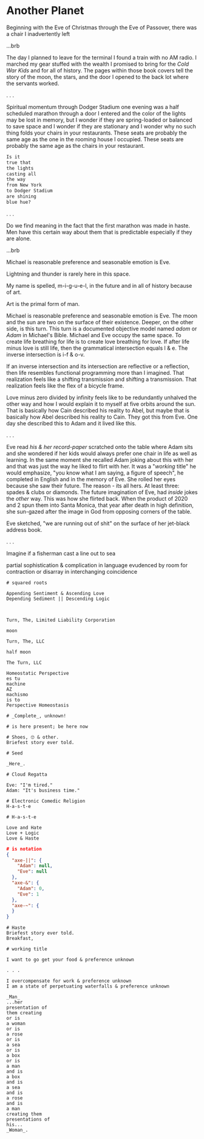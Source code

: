 # Another Planet

Beginning with the Eve of Christmas through the Eve of Passover, there was a chair I inadvertently left

...brb

The day I planned to leave for the terminal I found a train with no AM radio. I marched my gear stuffed with the wealth I promised to bring for the _Cold War Kids_ and for all of history. The pages within those book covers tell the story of the moon, the stars, and the door I opened to the back lot where the servants worked.

. . .

Spiritual momentum through Dodger Stadium one evening was a half scheduled marathon through a door I entered and the color of the lights may be lost in memory, but I wonder if they are spring-loaded or balanced to save space and I wonder if they are stationary and I wonder why no such thing folds your chairs in your restaurants. These seats are probably the same age as the one in the rooming house I occupied. These seats are probably the same age as the chairs in your restaurant.

```txt
Is it
true that
the lights
casting all
the way
from New York
to Dodger Stadium
are shining
blue hue?
```

. . .

Do we find meaning in the fact that the first marathon was made in haste. Men have this certain way about them that is predictable especially if they are alone.

...brb


Michael is reasonable preference and seasonable emotion is Eve.

Lightning and thunder is rarely here in this space.

My name is spelled, m-i-g-u-e-l, in the future and in all of history because of art.

Art is the primal form of man.

Michael is reasonable preference and seasonable emotion is Eve. The moon and the sun are two on the surface of their existence. Deeper, on the other side, is this turn. This turn is a documented objective model named _adom_ or _Adam_ in Michael's Bible. Michael and Eve occupy the same space. To create life breathing for life is to create love breathing for love. If after life minus love is still life, then the grammatical intersection equals l & e. The inverse intersection is i-f & o-v.

If an inverse intersection and its intersection are reflective or a reflection, then life resembles functional programming more than I imagined. That realization feels like a shifting transmission and shifting a transmission. That realization feels like the flex of a bicycle frame.

Love minus zero divided by infinity feels like to be redundantly unhalved the other way and how I would explain it to myself at five orbits around the sun. That is basically how Cain described his reality to Abel, but maybe that is basically how Abel described his reality to Cain. They got this from Eve. One day she described this to Adam and it lived like this.

. . .

Eve read _his & her record-paper_ scratched onto the table where Adam sits and she wondered if her kids would always prefer one chair in life as well as learning. In the same moment she recalled Adam joking about this with her and that was just the way he liked to flirt with her. It was a "_working_ title" he would emphasize, "you know what I am saying, a figure of speech", he completed in English and in the memory of Eve. She rolled her eyes because she saw their future. The reason - its all hers. At least three: spades & clubs or diamonds. The future imagination of Eve, had _inside_ jokes the _other_ way. This was how she flirted back. When the product of 2020 and 2 spun them into Santa Monica, that year after death in high definition, she sun-gazed after the image in God from opposing corners of the table.

Eve sketched, "we are running out of shit" on the surface of her jet-black address book.

. . .

Imagine if a fisherman cast a line out to sea


partial sophistication & complication in language evudenced by room for contraction or disarray in interchanging coincidence


```text
# squared roots

Appending Sentiment & Ascending Love
Depending Sediment || Descending Logic
```

```text


Turn, The, Limited Liability Corporation

moon

Turn, The, LLC

half moon

The Turn, LLC
```

```text
Homeostatic Perspective
es tu
machine
AZ
machismo
is to
Perspective Homeostasis
```

```text
# _Complete_, unknown!
```

```text
# is here present; be here now
```

```text
# Shoes, 🙄 & other.
Briefest story ever told.
```

```text
# Seed

_Here_.
```

```text
# Cloud Regatta

Eve: "I'm tired."
Adam: "It's business time."
```

```text
# Electronic Comedic Religion
H-a-s-t-e
```

```text
# H-a-s-t-e

Love and Hate
Love + Logic
Love & Haste
```

```json
# is notation
{
  "axe-||": {
    "Adam": null,
    "Eve": null
  },
  "axe-&": {
    "Adam": 0,
    "Eve": 1
  },
  "axe-~": {
  }
}
```

```text
# Haste
Briefest story ever told.
Breakfast,
```

```text
# working title

I want to go get your food & preference unknown

. . .

I overcompensate for work & preference unknown
I am a state of perpetuating waterfalls & preference unknown
```

```text
_Man_
...her
presentation of
them creating
or is
a woman
or is
a rose
or is
a sea
or is
a box
or is
a man
and is
a box
and is
a sea
and is
a rose
and is
a man
creating them
presentations of
his...
_Woman_.
```
